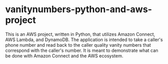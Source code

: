 # vanitynumbers-python-and-aws-project
 
This is an AWS project, written in Python, that utilizes Amazon Connect, AWS Lambda, and DynamoDB. The application is intended to take a caller's phone number and read back to the caller quality vanity numbers that correspond with the caller's number. It is meant to demonstrate what can be done with Amazon Connect and the AWS ecosystem. 
